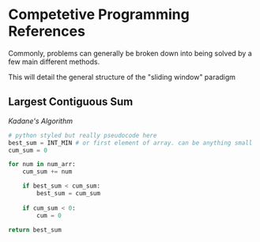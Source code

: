 # Competetive Programming References

Commonly, problems can generally be broken down into being solved by a few main different methods. 

This will detail the general structure of the "sliding window" paradigm

## Largest Contiguous Sum

*Kadane's Algorithm*
```py
# python styled but really pseudocode here
best_sum = INT_MIN # or first element of array. can be anything small
cum_sum = 0

for num in num_arr:
    cum_sum += num

    if best_sum < cum_sum:
        best_sum = cum_sum
    
    if cum_sum < 0:
        cum = 0

return best_sum
```